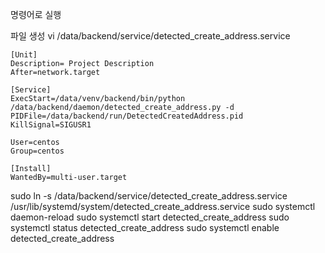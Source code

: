 명령어로 실행

파일 생성
vi /data/backend/service/detected_create_address.service
```
[Unit]
Description= Project Description
After=network.target

[Service]
ExecStart=/data/venv/backend/bin/python /data/backend/daemon/detected_create_address.py -d
PIDFile=/data/backend/run/DetectedCreatedAddress.pid
KillSignal=SIGUSR1

User=centos
Group=centos

[Install]
WantedBy=multi-user.target

```

sudo ln -s /data/backend/service/detected_create_address.service /usr/lib/systemd/system/detected_create_address.service
sudo systemctl daemon-reload
sudo systemctl start detected_create_address
sudo systemctl status detected_create_address
sudo systemctl enable detected_create_address

